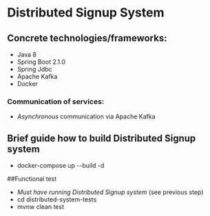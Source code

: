 # Distributed Signup System
## Concrete technologies/frameworks:
- Java 8
- Spring Boot 2.1.0
- Spring Jdbc
- Apache Kafka
- Docker
### Communication of services:
* *Asynchronous* communication via Apache Kafka

##  Brief guide how to build Distributed Signup system
- docker-compose up --build -d

##Functional test 
- _Must have running Distributed Signup system_ (see previous step)
- cd distributed-system-tests
- mvnw clean test